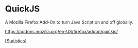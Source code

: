 QuickJS
==========
A Mozilla Firefox Add-On to turn Java Script on and off globally.


https://addons.mozilla.org/en-US/firefox/addon/quickjs/

\[[Statistics](https://addons.mozilla.org/en-US/firefox/addon/quickjs/statistics/)\]
